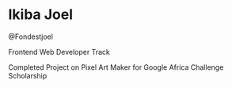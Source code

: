 # Ikiba Joel
@Fondestjoel

Frontend Web Developer Track

Completed Project on Pixel Art Maker for Google Africa Challenge Scholarship
